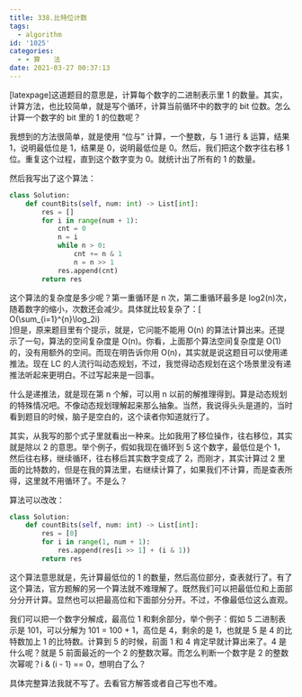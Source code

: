```yaml
---
title: 338.比特位计数
tags:
  - algorithm
id: '1025'
categories:
  - - 算　　法
date: 2021-03-27 00:37:13
---
```


[latexpage]这道题目的意思是，计算每个数字的二进制表示里 1 的数量。其实，计算方法，也比较简单，就是写个循环，计算当前循环中的数字的 bit 位数。怎么计算一个数字的 bit 里的 1 的位数呢？

我想到的方法很简单，就是使用 “位与” 计算，一个整数，与 1 进行 & 运算，结果 1，说明最低位是 1，结果是 0，说明最低位是 0。然后，我们把这个数字往右移 1 位。重复这个过程，直到这个数字变为 0。就统计出了所有的 1 的数量。

然后我写出了这个算法：

```python
class Solution:
    def countBits(self, num: int) -> List[int]:
        res = []
        for i in range(num + 1):
            cnt = 0
            n = i
            while n > 0:
                cnt += n & 1
                n = n >> 1
            res.append(cnt)
        return res
```

这个算法的复杂度是多少呢？第一重循环是 n 次，第二重循环最多是 log2(n)次，随着数字的缩小，次数还会减少。具体就比较复杂了：\[  
O(\sum_{i=1}^{n}\log_2i)  
\]但是，原来题目里有个提示，就是，它问能不能用 O(n) 的算法计算出来。还提示了一句，算法的空间复杂度是 O(n)。你看，上面那个算法空间复杂度是 O(1) 的，没有用额外的空间。而现在明告诉你用 O(n)，其实就是说这题目可以使用递推法。现在 LC 的人流行叫动态规划，不过，我觉得动态规划在这个场景里没有递推法听起来更明白。不过写起来是一回事。

什么是递推法，就是现在第 n 个解，可以用 n 以前的解推理得到。算是动态规划的特殊情况吧。不像动态规划理解起来那么抽象。当然，我说得头头是道的，当时看到题目的时候，脑子是空白的，这个读者你知道就行了。

其实，从我写的那个式子里就看出一种来。比如我用了移位操作，往右移位，其实就是除以 2 的意思。举个例子，假如我现在循环到 5 这个数字，最低位是个 1，然后往右移，继续循环，往右移后其实数字变成了 2，而刚才，其实计算过 2 里面的比特数的，但是在我的算法里，右继续计算了，如果我们不计算，而是查表所得，这里就不用循环了。不是么？

算法可以改改：

```python
class Solution:
    def countBits(self, num: int) -> List[int]:
        res = [0]
        for i in range(1, num + 1):
            res.append(res[i >> 1] + (i & 1))
        return res
```

这个算法意思就是，先计算最低位的 1 的数量，然后高位部分，查表就行了。有了这个算法，官方题解的另一个算法就不难理解了。既然我们可以把最低位和上面部分分开计算。显然也可以把最高位和下面部分分开。不过，不像最低位这么直观。

我们可以把一个数字分解成，最高位 1 和剩余部分，举个例子：假如 5 二进制表示是 101，可以分解为 101 = 100 + 1，高位是 4，剩余的是 1，也就是 5 是 4 的比特数加上 1 的比特数。计算到 5 的时候，前面 1 和 4 肯定早就计算出来了。4 是什么呢？就是 5 前面最近的一个 2 的整数次幂。而怎么判断一个数字是 2 的整数次幂呢？i & (i - 1) == 0，想明白了么？

具体完整算法我就不写了。去看官方解答或者自己写也不难。
